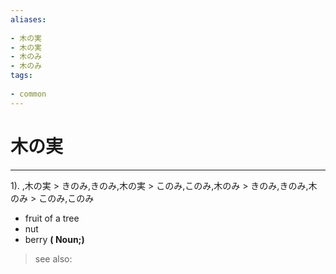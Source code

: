 ```yaml
---
aliases:
    
- 木の実
- 木の実
- 木のみ
- 木のみ
tags:
    
- common
---
```


# 木の実
---
1).
,木の実 > きのみ,きのみ,木の実 > このみ,このみ,木のみ > きのみ,きのみ,木のみ > このみ,このみ

- fruit of a tree
- nut
- berry
**( Noun;)**
> see also: 
            